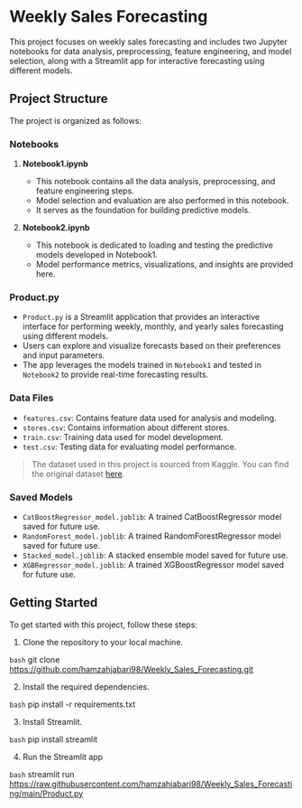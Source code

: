# Weekly Sales Forecasting

This project focuses on weekly sales forecasting and includes two Jupyter notebooks for data analysis, preprocessing, feature engineering, and model selection, along with a Streamlit app for interactive forecasting using different models.

## Project Structure

The project is organized as follows:

### Notebooks

1. **Notebook1.ipynb**
   - This notebook contains all the data analysis, preprocessing, and feature engineering steps.
   - Model selection and evaluation are also performed in this notebook.
   - It serves as the foundation for building predictive models.

2. **Notebook2.ipynb**
   - This notebook is dedicated to loading and testing the predictive models developed in Notebook1.
   - Model performance metrics, visualizations, and insights are provided here.

### Product.py

- `Product.py` is a Streamlit application that provides an interactive interface for performing weekly, monthly, and yearly sales forecasting using different models.
- Users can explore and visualize forecasts based on their preferences and input parameters.
- The app leverages the models trained in `Notebook1` and tested in `Notebook2` to provide real-time forecasting results.

### Data Files

- `features.csv`: Contains feature data used for analysis and modeling.
- `stores.csv`: Contains information about different stores.
- `train.csv`: Training data used for model development.
- `test.csv`: Testing data for evaluating model performance.

> The dataset used in this project is sourced from Kaggle. You can find the original dataset [here](https://www.kaggle.com/datasets/yasserh/walmart-dataset).

### Saved Models

- `CatBoostRegressor_model.joblib`: A trained CatBoostRegressor model saved for future use.
- `RandomForest_model.joblib`: A trained RandomForestRegressor model saved for future use.
- `Stacked_model.joblib`: A stacked ensemble model saved for future use.
- `XGBRegressor_model.joblib`: A trained XGBoostRegressor model saved for future use.

## Getting Started

To get started with this project, follow these steps:


1. Clone the repository to your local machine.

```bash```
git clone https://github.com/hamzahjabari98/Weekly_Sales_Forecasting.git

2. Install the required dependencies.

```bash```
pip install -r requirements.txt

3. Install Streamlit.

```bash```
pip install streamlit

4. Run the Streamlit app

```bash```
streamlit run https://raw.githubusercontent.com/hamzahjabari98/Weekly_Sales_Forecasting/main/Product.py

